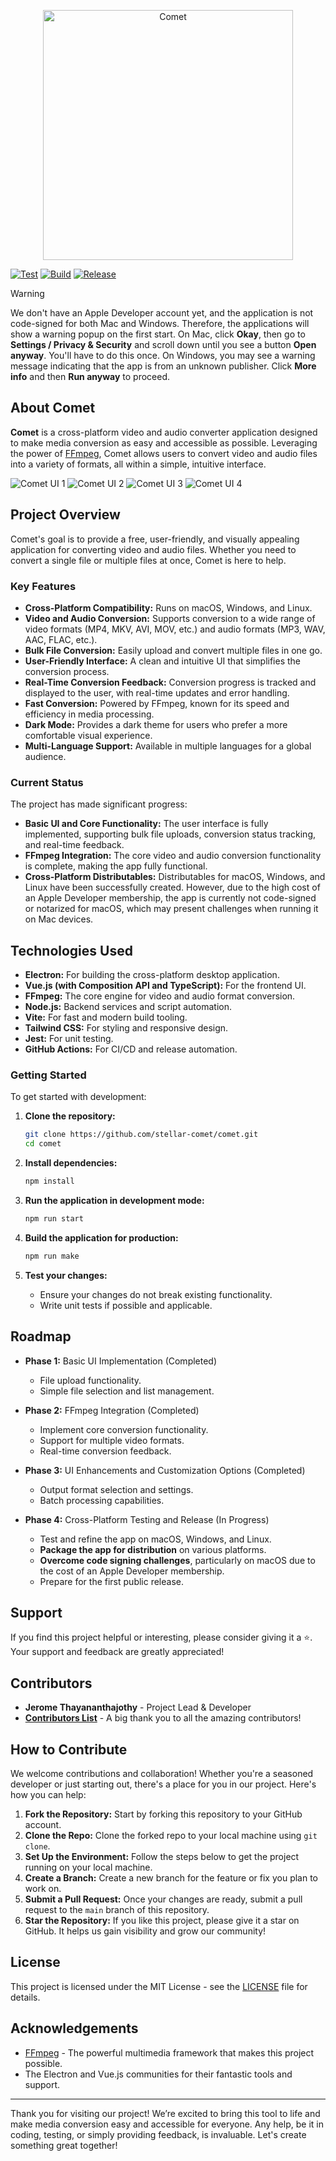 <p align="center"><a href="https://comet.thavarshan.com" target="_blank"><img src="./assets/logo.png" width="400" height="400" alt="Comet"></a></p>

[![Test](https://github.com/stellar-comet/comet/actions/workflows/test.yml/badge.svg)](https://github.com/stellar-comet/comet/actions/workflows/test.yml)
[![Build](https://github.com/stellar-comet/comet/actions/workflows/build.yml/badge.svg)](https://github.com/stellar-comet/comet/actions/workflows/build.yml)
[![Release](https://github.com/stellar-comet/comet/actions/workflows/release.yml/badge.svg?branch=release)](https://github.com/stellar-comet/comet/actions/workflows/release.yml)

> [!WARNING]
> We don't have an Apple Developer account yet, and the application is not code-signed for both Mac and Windows. Therefore, the applications will show a warning popup on the first start. On Mac, click **Okay**, then go to **Settings / Privacy & Security** and scroll down until you see a button **Open anyway**. You'll have to do this once. On Windows, you may see a warning message indicating that the app is from an unknown publisher. Click **More info** and then **Run anyway** to proceed.

## About Comet

**Comet** is a cross-platform video and audio converter application designed to make media conversion as easy and accessible as possible. Leveraging the power of [FFmpeg](https://ffmpeg.org/), Comet allows users to convert video and audio files into a variety of formats, all within a simple, intuitive interface.

![Comet UI 1](./assets/screenshot_1.png)
![Comet UI 2](./assets/screenshot_2.png)
![Comet UI 3](./assets/screenshot_3.png)
![Comet UI 4](./assets/screenshot_4.png)

## Project Overview

Comet's goal is to provide a free, user-friendly, and visually appealing application for converting video and audio files. Whether you need to convert a single file or multiple files at once, Comet is here to help.

### Key Features

- **Cross-Platform Compatibility:** Runs on macOS, Windows, and Linux.
- **Video and Audio Conversion:** Supports conversion to a wide range of video formats (MP4, MKV, AVI, MOV, etc.) and audio formats (MP3, WAV, AAC, FLAC, etc.).
- **Bulk File Conversion:** Easily upload and convert multiple files in one go.
- **User-Friendly Interface:** A clean and intuitive UI that simplifies the conversion process.
- **Real-Time Conversion Feedback:** Conversion progress is tracked and displayed to the user, with real-time updates and error handling.
- **Fast Conversion:** Powered by FFmpeg, known for its speed and efficiency in media processing.
- **Dark Mode:** Provides a dark theme for users who prefer a more comfortable visual experience.
- **Multi-Language Support:** Available in multiple languages for a global audience.

### Current Status

The project has made significant progress:

- **Basic UI and Core Functionality:** The user interface is fully implemented, supporting bulk file uploads, conversion status tracking, and real-time feedback.
- **FFmpeg Integration:** The core video and audio conversion functionality is complete, making the app fully functional.
- **Cross-Platform Distributables:** Distributables for macOS, Windows, and Linux have been successfully created. However, due to the high cost of an Apple Developer membership, the app is currently not code-signed or notarized for macOS, which may present challenges when running it on Mac devices.

## Technologies Used

- **Electron:** For building the cross-platform desktop application.
- **Vue.js (with Composition API and TypeScript):** For the frontend UI.
- **FFmpeg:** The core engine for video and audio format conversion.
- **Node.js:** Backend services and script automation.
- **Vite:** For fast and modern build tooling.
- **Tailwind CSS:** For styling and responsive design.
- **Jest:** For unit testing.
- **GitHub Actions:** For CI/CD and release automation.

### Getting Started

To get started with development:

1. **Clone the repository:**

   ```bash
   git clone https://github.com/stellar-comet/comet.git
   cd comet
   ```

2. **Install dependencies:**

   ```bash
   npm install
   ```

3. **Run the application in development mode:**

   ```bash
   npm run start
   ```

4. **Build the application for production:**

   ```bash
   npm run make
   ```

5. **Test your changes:**
   - Ensure your changes do not break existing functionality.
   - Write unit tests if possible and applicable.

## Roadmap

- **Phase 1:** Basic UI Implementation (Completed)
  - File upload functionality.
  - Simple file selection and list management.

- **Phase 2:** FFmpeg Integration (Completed)
  - Implement core conversion functionality.
  - Support for multiple video formats.
  - Real-time conversion feedback.

- **Phase 3:** UI Enhancements and Customization Options (Completed)
  - Output format selection and settings.
  - Batch processing capabilities.

- **Phase 4:** Cross-Platform Testing and Release (In Progress)
  - Test and refine the app on macOS, Windows, and Linux.
  - **Package the app for distribution** on various platforms.
  - **Overcome code signing challenges**, particularly on macOS due to the cost of an Apple Developer membership.
  - Prepare for the first public release.

## Support

If you find this project helpful or interesting, please consider giving it a ⭐. Your support and feedback are greatly appreciated!

## Contributors

- **Jerome Thayananthajothy** - Project Lead & Developer
- [**Contributors List**](https://github.com/stellar-comet/comet/graphs/contributors) - A big thank you to all the amazing contributors!

## How to Contribute

We welcome contributions and collaboration! Whether you're a seasoned developer or just starting out, there's a place for you in our project. Here's how you can help:

1. **Fork the Repository:** Start by forking this repository to your GitHub account.
2. **Clone the Repo:** Clone the forked repo to your local machine using `git clone`.
3. **Set Up the Environment:** Follow the steps below to get the project running on your local machine.
4. **Create a Branch:** Create a new branch for the feature or fix you plan to work on.
5. **Submit a Pull Request:** Once your changes are ready, submit a pull request to the `main` branch of this repository.
6. **Star the Repository:** If you like this project, please give it a star on GitHub. It helps us gain visibility and grow our community!

## License

This project is licensed under the MIT License - see the [LICENSE](LICENSE) file for details.

## Acknowledgements

- [FFmpeg](https://ffmpeg.org/) - The powerful multimedia framework that makes this project possible.
- The Electron and Vue.js communities for their fantastic tools and support.

---

Thank you for visiting our project! We’re excited to bring this tool to life and make media conversion easy and accessible for everyone. Any help, be it in coding, testing, or simply providing feedback, is invaluable. Let's create something great together!
